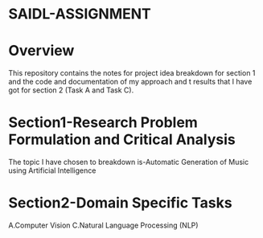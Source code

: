 # SAIDL-ASSIGNMENT
# Overview
This repository contains the notes for project idea breakdown for section 1 and the code and documentation of my approach and t results that I have got for section 2 (Task A and Task C).

# Section1-Research Problem Formulation and Critical Analysis 
The topic I have chosen to breakdown is-Automatic Generation of Music using Artificial Intelligence

# Section2-Domain Specific Tasks
A.Computer Vision
C.Natural Language Processing (NLP)

